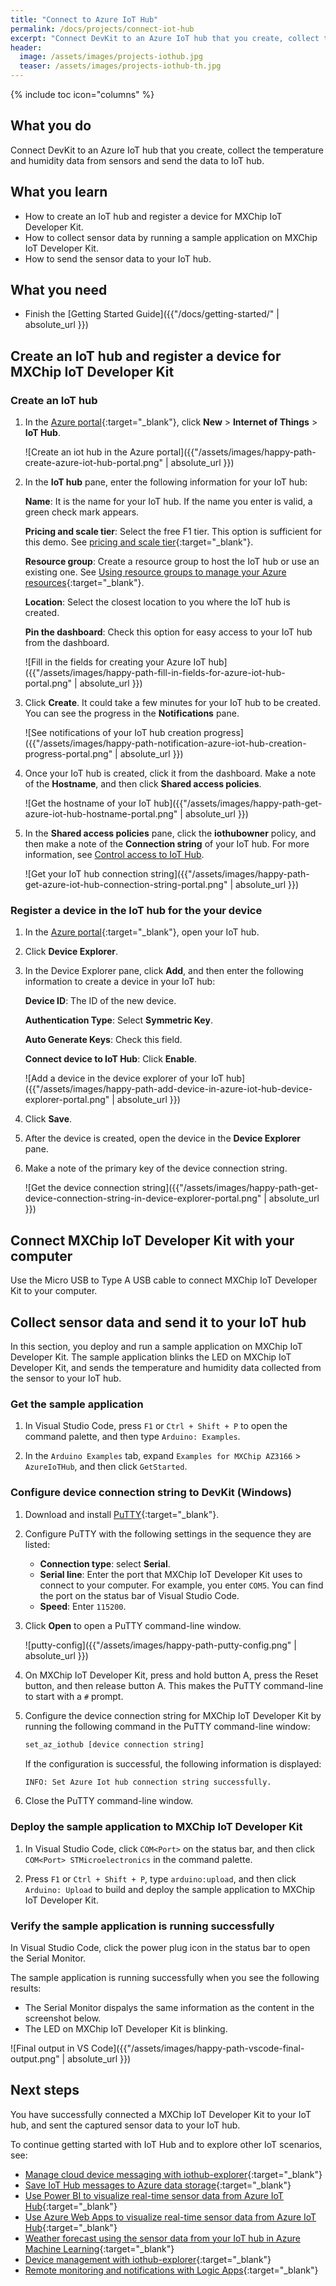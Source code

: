 ```yaml
---
title: "Connect to Azure IoT Hub"
permalink: /docs/projects/connect-iot-hub
excerpt: "Connect DevKit to an Azure IoT hub that you create, collect the temperature and humidity data from sensors and send the data to IoT hub."
header:
  image: /assets/images/projects-iothub.jpg
  teaser: /assets/images/projects-iothub-th.jpg
---
```


{% include toc icon="columns" %}

## What you do

Connect DevKit to an Azure IoT hub that you create, collect the temperature and humidity data from sensors and send the data to IoT hub.

## What you learn

* How to create an IoT hub and register a device for MXChip IoT Developer Kit.
* How to collect sensor data by running a sample application on MXChip IoT Developer Kit.
* How to send the sensor data to your IoT hub.

## What you need

* Finish the [Getting Started Guide]({{"/docs/getting-started/" | absolute_url }})

## Create an IoT hub and register a device for MXChip IoT Developer Kit

### Create an IoT hub

1. In the [Azure portal](https://portal.azure.com/){:target="_blank"}, click **New** > **Internet of Things** > **IoT Hub**.

   ![Create an iot hub in the Azure portal]({{"/assets/images/happy-path-create-azure-iot-hub-portal.png" | absolute_url }})
2. In the **IoT hub** pane, enter the following information for your IoT hub:

   **Name**: It is the name for your IoT hub. If the name you enter is valid, a green check mark appears.

   **Pricing and scale tier**: Select the free F1 tier. This option is sufficient for this demo. See [pricing and scale tier](https://azure.microsoft.com/pricing/details/iot-hub/){:target="_blank"}.

   **Resource group**: Create a resource group to host the IoT hub or use an existing one. See [Using resource groups to manage your Azure resources](https://docs.microsoft.com/en-us/azure/azure-resource-manager/resource-group-portal){:target="_blank"}.

   **Location**: Select the closest location to you where the IoT hub is created.

   **Pin the dashboard**: Check this option for easy access to your IoT hub from the dashboard.

   ![Fill in the fields for creating your Azure IoT hub]({{"/assets/images/happy-path-fill-in-fields-for-azure-iot-hub-portal.png" | absolute_url }})

3. Click **Create**. It could take a few minutes for your IoT hub to be created. You can see the progress in the **Notifications** pane.

   ![See notifications of your IoT hub creation progress]({{"/assets/images/happy-path-notification-azure-iot-hub-creation-progress-portal.png" | absolute_url }})

4. Once your IoT hub is created, click it from the dashboard. Make a note of the **Hostname**, and then click **Shared access policies**.

   ![Get the hostname of your IoT hub]({{"/assets/images/happy-path-get-azure-iot-hub-hostname-portal.png" | absolute_url }})

5. In the **Shared access policies** pane, click the **iothubowner** policy, and then make a note of the **Connection string** of your IoT hub. For more information, see [Control access to IoT Hub](iot-hub-devguide-security.md).

   ![Get your IoT hub connection string]({{"/assets/images/happy-path-get-azure-iot-hub-connection-string-portal.png" | absolute_url }})

### Register a device in the IoT hub for the your device

1. In the [Azure portal](https://portal.azure.com/){:target="_blank"}, open your IoT hub.

2. Click **Device Explorer**.

3. In the Device Explorer pane, click **Add**, and then enter the following information to create a device in your IoT hub:

   **Device ID**: The ID of the new device.

   **Authentication Type**: Select **Symmetric Key**.

   **Auto Generate Keys**: Check this field.

   **Connect device to IoT Hub**: Click **Enable**.

   ![Add a device in the device explorer of your IoT hub]({{"/assets/images/happy-path-add-device-in-azure-iot-hub-device-explorer-portal.png" | absolute_url }})

4. Click **Save**.

5. After the device is created, open the device in the **Device Explorer** pane.

6. Make a note of the primary key of the device connection string.

   ![Get the device connection string]({{"/assets/images/happy-path-get-device-connection-string-in-device-explorer-portal.png" | absolute_url }})

## Connect MXChip IoT Developer Kit with your computer

Use the Micro USB to Type A USB cable to connect MXChip IoT Developer Kit to your computer.

## Collect sensor data and send it to your IoT hub

In this section, you deploy and run a sample application on MXChip IoT Developer Kit. The sample application blinks the LED on MXChip IoT Developer Kit, and sends the temperature and humidity data collected from the sensor to your IoT hub.

### Get the sample application

1. In Visual Studio Code, press `F1` or `Ctrl + Shift + P` to open the command palette, and then type `Arduino: Examples`.

2. In the `Arduino Examples` tab, expand `Examples for MXChip AZ3166` > `AzureIoTHub`, and then click `GetStarted`.

### Configure device connection string to DevKit (Windows)

1. Download and install [PuTTY](http://www.putty.org/){:target="_blank"}.

2. Configure PuTTY with the following settings in the sequence they are listed:
   * **Connection type**: select **Serial**.
   * **Serial line**: Enter the port that MXChip IoT Developer Kit uses to connect to your computer. For example, you enter `COM5`. You can find the port on the status bar of Visual Studio Code.
   * **Speed**: Enter `115200`.

3. Click **Open** to open a PuTTY command-line window.

   ![putty-config]({{"/assets/images/happy-path-putty-config.png" | absolute_url }})

4. On MXChip IoT Developer Kit, press and hold button A, press the Reset button, and then release button A.
   This makes the PuTTY command-line to start with a `#` prompt.

5. Configure the device connection string for MXChip IoT Developer Kit by running the following command in the PuTTY command-line window:
   ```bash
   set_az_iothub [device connection string]
   ```

   If the configuration is successful, the following information is displayed:
   ```bash
   INFO: Set Azure Iot hub connection string successfully.
   ```

6. Close the PuTTY command-line window.

### Deploy the sample application to MXChip IoT Developer Kit

1. In Visual Studio Code, click `COM<Port>` on the status bar, and then click `COM<Port> STMicroelectronics` in the command palette.

2. Press `F1` or `Ctrl + Shift + P`, type `arduino:upload`, and then click `Arduino: Upload` to build and deploy the sample application to MXChip IoT Developer Kit.

### Verify the sample application is running successfully

In Visual Studio Code, click the power plug icon in the status bar to open the Serial Monitor.

The sample application is running successfully when you see the following results:

* The Serial Monitor dispalys the same information as the content in the screenshot below.
* The LED on MXChip IoT Developer Kit is blinking.

![Final output in VS Code]({{"/assets/images/happy-path-vscode-final-output.png" | absolute_url }})

## Next steps

You have successfully connected a MXChip IoT Developer Kit to your IoT hub, and sent the captured sensor data to your IoT hub.

To continue getting started with IoT Hub and to explore other IoT scenarios, see:

- [Manage cloud device messaging with iothub-explorer](https://docs.microsoft.com/en-us/azure/iot-hub/iot-hub-explorer-cloud-device-messaging){:target="_blank"}
- [Save IoT Hub messages to Azure data storage](https://docs.microsoft.com/en-us/azure/iot-hub/iot-hub-store-data-in-azure-table-storage){:target="_blank"}
- [Use Power BI to visualize real-time sensor data from Azure IoT Hub](https://docs.microsoft.com/en-us/azure/iot-hub/iot-hub-live-data-visualization-in-power-bi){:target="_blank"}
- [Use Azure Web Apps to visualize real-time sensor data from Azure IoT Hub](https://docs.microsoft.com/en-us/azure/iot-hub/iot-hub-live-data-visualization-in-web-apps){:target="_blank"}
- [Weather forecast using the sensor data from your IoT hub in Azure Machine Learning](https://docs.microsoft.com/en-us/azure/iot-hub/iot-hub-weather-forecast-machine-learning){:target="_blank"}
- [Device management with iothub-explorer](https://docs.microsoft.com/en-us/azure/iot-hub/iot-hub-device-management-iothub-explorer){:target="_blank"}
- [Remote monitoring and notifications with ​​Logic ​​Apps](https://docs.microsoft.com/en-us/azure/iot-hub/iot-hub-monitoring-notifications-with-azure-logic-apps){:target="_blank"}
